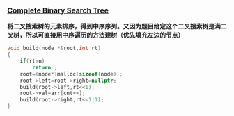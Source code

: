 ### [Complete Binary Search Tree](https://pintia.cn/problem-sets/994805342720868352/problems/994805407749357568)

**将二叉搜索树的元素排序，得到中序序列。又因为题目给定这个二叉搜索树是满二叉树，所以可直接用中序遍历的方法建树（优先填充左边的节点）**

```cpp
void build(node *&root,int rt)
{
    if(rt>n)
        return ;
    root=(node*)malloc(sizeof(node));
    root->left=root->right=nullptr;
    build(root->left,rt<<1);
    root->val=arr[cnt++];
    build(root->right,rt<<1|1);
}
```

